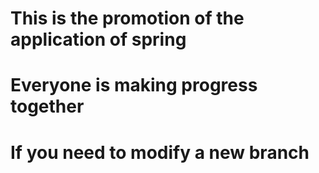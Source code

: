 # This is the promotion of the application of spring
# Everyone is making progress together
# If you need to modify a new branch
